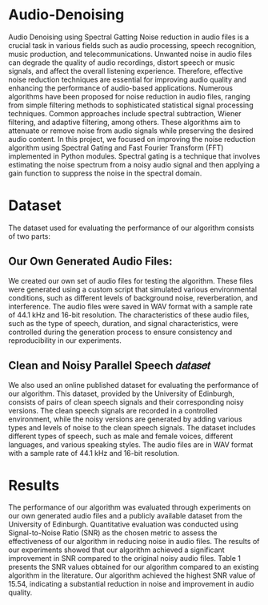 # Audio-Denoising
Audio Denoising using Spectral Gatting
Noise reduction in audio files is a crucial task in various fields such as audio processing, 
speech recognition, music production, and telecommunications. Unwanted noise in audio 
files can degrade the quality of audio recordings, distort speech or music signals, and affect 
the overall listening experience. Therefore, effective noise reduction techniques are 
essential for improving audio quality and enhancing the performance of audio-based 
applications. 
Numerous algorithms have been proposed for noise reduction in audio files, ranging from 
simple filtering methods to sophisticated statistical signal processing techniques. Common 
approaches include spectral subtraction, Wiener filtering, and adaptive filtering, among 
others. These algorithms aim to attenuate or remove noise from audio signals while 
preserving the desired audio content. 
In this project, we focused on improving the noise reduction algorithm using Spectral 
Gating and Fast Fourier Transform (FFT) implemented in Python modules. Spectral gating 
is a technique that involves estimating the noise spectrum from a noisy audio signal and 
then applying a gain function to suppress the noise in the spectral domain. 
# Dataset 
The dataset used for evaluating the performance of our algorithm consists of two parts: 
## Our Own Generated Audio Files: 
We created our own set of audio files for testing the algorithm. These files were 
generated using a custom script that simulated various environmental conditions, such 
as different levels of background noise, reverberation, and interference. The audio files 
were saved in WAV format with a sample rate of 44.1 kHz and 16-bit resolution. The 
characteristics of these audio files, such as the type of speech, duration, and signal 
characteristics, were controlled during the generation process to ensure consistency and 
reproducibility in our experiments. 
## Clean and Noisy Parallel Speech 𝑑𝑎𝑡𝑎𝑠𝑒𝑡
We also used an online published dataset for evaluating the performance of our 
algorithm. This dataset, provided by the University of Edinburgh, consists of pairs of 
clean speech signals and their corresponding noisy versions. The clean speech signals 
are recorded in a controlled environment, while the noisy versions are generated by 
adding various types and levels of noise to the clean speech signals. The dataset 
includes different types of speech, such as male and female voices, different languages, 
and various speaking styles. The audio files are in WAV format with a sample rate of 
44.1 kHz and 16-bit resolution.
# Results
The performance of our algorithm was evaluated through experiments on our own 
generated audio files and a publicly available dataset from the University of Edinburgh. 
Quantitative evaluation was conducted using Signal-to-Noise Ratio (SNR) as the chosen 
metric to assess the effectiveness of our algorithm in reducing noise in audio files. 
The results of our experiments showed that our algorithm achieved a significant 
improvement in SNR compared to the original noisy audio files. Table 1 presents the SNR 
values obtained for our algorithm compared to an existing algorithm in the literature. Our 
algorithm achieved the highest SNR value of 15.54, indicating a substantial reduction in 
noise and improvement in audio quality.


